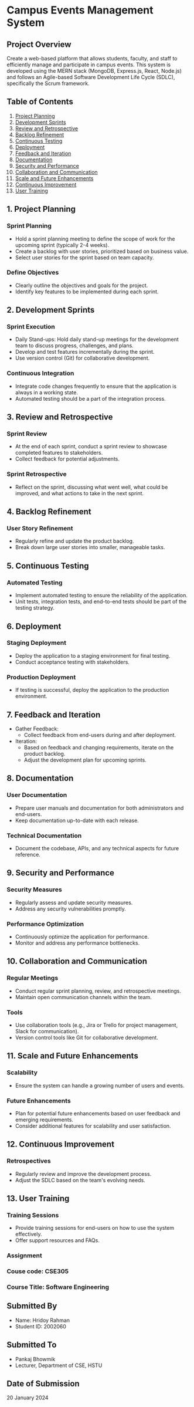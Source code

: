 # Campus Events Management System

## Project Overview

Create a web-based platform that allows students, faculty, and staff to efficiently manage and participate in campus events. This system is developed using the MERN stack (MongoDB, Express.js, React, Node.js) and follows an Agile-based Software Development Life Cycle (SDLC), specifically the Scrum framework.

## Table of Contents

1. [Project Planning](#1-project-planning)
2. [Development Sprints](#2-development-sprints)
3. [Review and Retrospective](#3-review-and-retrospective)
4. [Backlog Refinement](#4-backlog-refinement)
5. [Continuous Testing](#5-continuous-testing)
6. [Deployment](#6-deployment)
7. [Feedback and Iteration](#7-feedback-and-iteration)
8. [Documentation](#8-documentation)
9. [Security and Performance](#9-security-and-performance)
10. [Collaboration and Communication](#10-collaboration-and-communication)
11. [Scale and Future Enhancements](#11-scale-and-future-enhancements)
12. [Continuous Improvement](#12-continuous-improvement)
13. [User Training](#13-user-training)

## 1. Project Planning

### Sprint Planning

- Hold a sprint planning meeting to define the scope of work for the upcoming sprint (typically 2-4 weeks).
- Create a backlog with user stories, prioritized based on business value.
- Select user stories for the sprint based on team capacity.

### Define Objectives

- Clearly outline the objectives and goals for the project.
- Identify key features to be implemented during each sprint.

## 2. Development Sprints

### Sprint Execution

- Daily Stand-ups: Hold daily stand-up meetings for the development team to discuss progress, challenges, and plans.
- Develop and test features incrementally during the sprint.
- Use version control (Git) for collaborative development.

### Continuous Integration

- Integrate code changes frequently to ensure that the application is always in a working state.
- Automated testing should be a part of the integration process.

## 3. Review and Retrospective

### Sprint Review

- At the end of each sprint, conduct a sprint review to showcase completed features to stakeholders.
- Collect feedback for potential adjustments.

### Sprint Retrospective

- Reflect on the sprint, discussing what went well, what could be improved, and what actions to take in the next sprint.

## 4. Backlog Refinement

### User Story Refinement

- Regularly refine and update the product backlog.
- Break down large user stories into smaller, manageable tasks.

## 5. Continuous Testing

### Automated Testing

- Implement automated testing to ensure the reliability of the application.
- Unit tests, integration tests, and end-to-end tests should be part of the testing strategy.

## 6. Deployment

### Staging Deployment

- Deploy the application to a staging environment for final testing.
- Conduct acceptance testing with stakeholders.

### Production Deployment

- If testing is successful, deploy the application to the production environment.

## 7. Feedback and Iteration

- Gather Feedback:
  - Collect feedback from end-users during and after deployment.
- Iteration:
  - Based on feedback and changing requirements, iterate on the product backlog.
  - Adjust the development plan for upcoming sprints.

## 8. Documentation

### User Documentation

- Prepare user manuals and documentation for both administrators and end-users.
- Keep documentation up-to-date with each release.

### Technical Documentation

- Document the codebase, APIs, and any technical aspects for future reference.

## 9. Security and Performance

### Security Measures

- Regularly assess and update security measures.
- Address any security vulnerabilities promptly.

### Performance Optimization

- Continuously optimize the application for performance.
- Monitor and address any performance bottlenecks.

## 10. Collaboration and Communication

### Regular Meetings

- Conduct regular sprint planning, review, and retrospective meetings.
- Maintain open communication channels within the team.

### Tools

- Use collaboration tools (e.g., Jira or Trello for project management, Slack for communication).
- Version control tools like Git for collaborative development.

## 11. Scale and Future Enhancements

### Scalability

- Ensure the system can handle a growing number of users and events.

### Future Enhancements

- Plan for potential future enhancements based on user feedback and emerging requirements.
- Consider additional features for scalability and user satisfaction.

## 12. Continuous Improvement

### Retrospectives

- Regularly review and improve the development process.
- Adjust the SDLC based on the team's evolving needs.

## 13. User Training

### Training Sessions

- Provide training sessions for end-users on how to use the system effectively.
- Offer support resources and FAQs.



### Assignment
### Couse code: CSE305
### Course Title: Software Engineering 

## Submitted By
- Name: Hridoy Rahman 
- Student ID: 2002060

## Submitted To
- Pankaj Bhowmik
- Lecturer, Department of CSE, HSTU

## Date of Submission
20 January 2024


